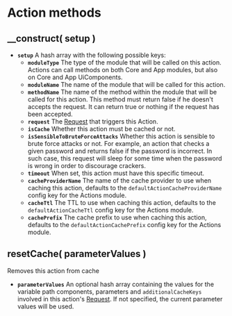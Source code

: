# Action methods

## \_\_construct\( setup \) <a id="__construct"></a>

* **`setup`** A hash array with the following possible keys:
  * **`moduleType`** The type of the module that will be called on this action. Actions can call methods on both Core and App modules, but also on Core and App UiComponents.
  * **`moduleName`** The name of the module that will be called for this action.
  * **`methodName`** The name of the method within the module that will be called for this action. This method must return false if he doesn't accepts the request. It can return true or nothing if the request has been accepted.
  * **`request`** The [Request](../request/) that triggers this Action.
  * **`isCache`** Whether this action must be cached or not.
  * **`isSensibleToBruteForceAttacks`** Whether this action is sensible to brute force attacks or not. For example, an action that checks a given password and returns false if the password is incorrect. In such case, this request will sleep for some time when the password is wrong in order to discourage crackers.
  * **`timeout`** When set, this action must have this specific timeout.
  * **`cacheProviderName`** The name of the cache provider to use when caching this action, defaults to the `defaultActionCacheProviderName` config key for the Actions module.
  * **`cacheTtl`** The TTL to use when caching this action, defaults to the `defaultActionCacheTtl` config key for the Actions module.
  * **`cachePrefix`** The cache prefix to use when caching this action, defaults to the `defaultActionCachePrefix` config key for the Actions module.

## resetCache\( parameterValues \) <a id="resetcache"></a>

Removes this action from cache

* **`parameterValues`** An optional hash array containing the values for the variable path components, parameters and `additionalCacheKeys` involved in this action's [Request](../request/). If not specified, the current parameter values will be used.

